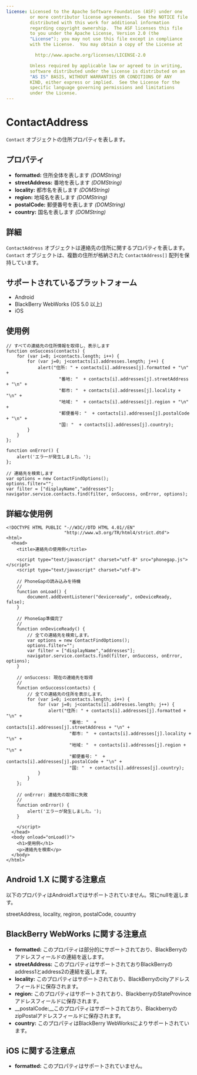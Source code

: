 ```yaml
---
license: Licensed to the Apache Software Foundation (ASF) under one
         or more contributor license agreements.  See the NOTICE file
         distributed with this work for additional information
         regarding copyright ownership.  The ASF licenses this file
         to you under the Apache License, Version 2.0 (the
         "License"); you may not use this file except in compliance
         with the License.  You may obtain a copy of the License at

           http://www.apache.org/licenses/LICENSE-2.0

         Unless required by applicable law or agreed to in writing,
         software distributed under the License is distributed on an
         "AS IS" BASIS, WITHOUT WARRANTIES OR CONDITIONS OF ANY
         KIND, either express or implied.  See the License for the
         specific language governing permissions and limitations
         under the License.
---
```


ContactAddress
==============

 `Contact` オブジェクトの住所プロパティを表します。

プロパティ
----------

- __formatted:__ 住所全体を表します _(DOMString)_
- __streetAddress:__ 番地を表します _(DOMString)_
- __locality:__ 都市名を表します _(DOMString)_
- __region:__ 地域名を表します _(DOMString)_
- __postalCode:__ 郵便番号を表します _(DOMString)_
- __country:__ 国名を表します _(DOMString)_

詳細
-------

 `ContactAddress` オブジェクトは連絡先の住所に関するプロパティを表します。
 `Contact` オブジェクトは、複数の住所が格納された `ContactAddress[]` 配列を保持しています。

サポートされているプラットフォーム
-------------------

- Android
- BlackBerry WebWorks (OS 5.0 以上)
- iOS

使用例
-------------

	// すべての連絡先の住所情報を取得し、表示します
    function onSuccess(contacts) {
		for (var i=0; i<contacts.length; i++) {
			for (var j=0; j<contacts[i].addresses.length; j++) {
				alert("住所: " + contacts[i].addresses[j].formatted + "\n" + 
						"番地: "  + contacts[i].addresses[j].streetAddress + "\n" + 
						"都市: "  + contacts[i].addresses[j].locality + "\n" + 
						"地域: "  + contacts[i].addresses[j].region + "\n" + 
						"郵便番号: "  + contacts[i].addresses[j].postalCode + "\n" + 
						"国: "  + contacts[i].addresses[j].country);
			}
		}
    };

    function onError() {
        alert('エラーが発生しました。');
    };

    // 連絡先を検索します
    var options = new ContactFindOptions();
	options.filter=""; 
	var filter = ["displayName","addresses"];
    navigator.service.contacts.find(filter, onSuccess, onError, options);

詳細な使用例
------------

    <!DOCTYPE HTML PUBLIC "-//W3C//DTD HTML 4.01//EN"
                          "http://www.w3.org/TR/html4/strict.dtd">
    <html>
      <head>
        <title>連絡先の使用例</title>

        <script type="text/javascript" charset="utf-8" src="phonegap.js"></script>
        <script type="text/javascript" charset="utf-8">

        // PhoneGapの読み込みを待機
        //
        function onLoad() {
            document.addEventListener("deviceready", onDeviceReady, false);
        }

        // PhoneGap準備完了
        //
        function onDeviceReady() {
		    // 全ての連絡先を検索します。
		    var options = new ContactFindOptions();
			options.filter=""; 
			var filter = ["displayName","addresses"];
		    navigator.service.contacts.find(filter, onSuccess, onError, options);
        }
    
        // onSuccess: 現在の連絡先を取得
        //
		function onSuccess(contacts) {
			// 全ての連絡先の住所を表示します。
			for (var i=0; i<contacts.length; i++) {
				for (var j=0; j<contacts[i].addresses.length; j++) {
					alert("住所: " + contacts[i].addresses[j].formatted + "\n" + 
							"番地: "  + contacts[i].addresses[j].streetAddress + "\n" + 
							"都市: "  + contacts[i].addresses[j].locality + "\n" + 
							"地域: "  + contacts[i].addresses[j].region + "\n" + 
							"郵便番号: "  + contacts[i].addresses[j].postalCode + "\n" + 
							"国: "  + contacts[i].addresses[j].country);
				}
			}
		};
    
        // onError: 連絡先の取得に失敗
        //
        function onError() {
            alert('エラーが発生しました。');
        }

        </script>
      </head>
      <body onload="onLoad()">
        <h1>使用例</h1>
        <p>連絡先を検索</p>
      </body>
    </html>

Android 1.X に関する注意点
------------------

以下のプロパティはAndroid1.xではサポートされていません。常にnullを返します。

streetAddress, locality, regiron, postalCode, couuntry


BlackBerry WebWorks に関する注意点
--------------------------------------------

- __formatted:__ このプロパティは部分的にサポートされており、BlackBerryのアドレスフィールドの連結を返します。
- __streetAddress:__ このプロパティはサポートされておりBlackBerryのaddress1とaddress2の連結を返します。
- __locality:__ このプロパティはサポートされており、BlackBerryのcityアドレスフィールドに保存されます。
- __region:__ このプロパティはサポートされており、BlackberryのStateProvinceアドレスフィールドに保存されます。
- __postalCode:__このプロパティはサポートされており、BlackberryのzipPostalアドレスフィールドに保存されます。 
- __country:__ このプロパティはBlackBerry WebWorksによりサポートされています。

iOS に関する注意点
----------
- __formatted:__ このプロパティはサポートされていません。
